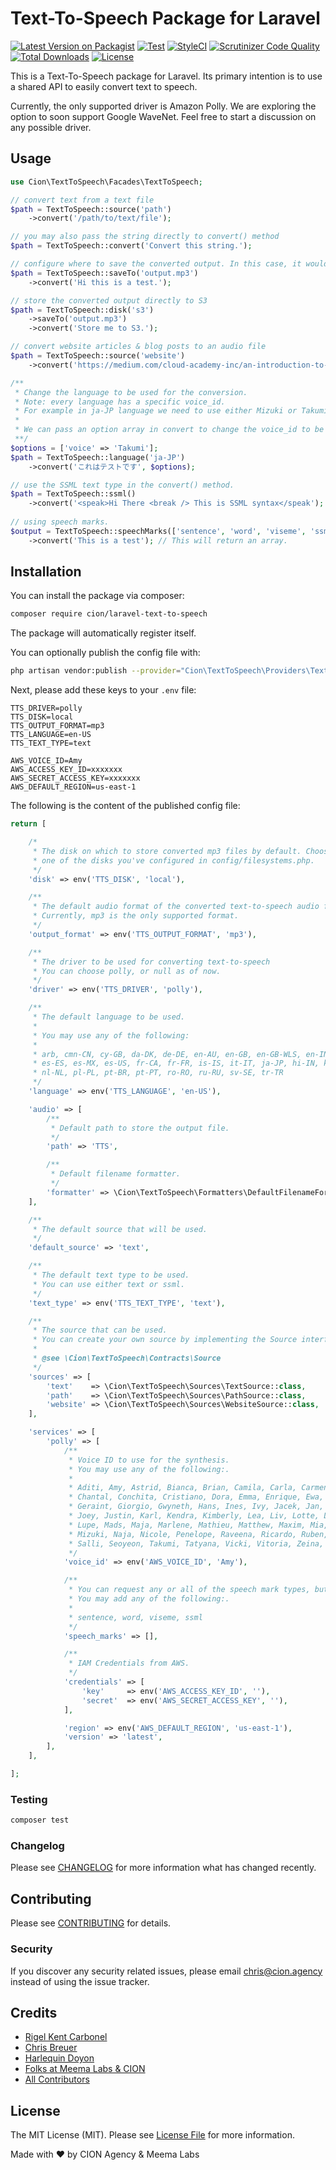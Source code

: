 # Text-To-Speech Package for Laravel

[![Latest Version on Packagist](https://img.shields.io/packagist/v/cion/laravel-text-to-speech.svg?style=flat-square)](https://packagist.org/packages/cion/laravel-text-to-speech)
[![Test](https://github.com/ci-on/laravel-text-to-speech/workflows/Test/badge.svg?branch=master)](https://github.com/ci-on/laravel-text-to-speech/actions)
[![StyleCI](https://github.styleci.io/repos/264578171/shield?branch=master)](https://github.styleci.io/repos/264578171)
[![Scrutinizer Code Quality](https://scrutinizer-ci.com/g/ci-on/laravel-text-to-speech/badges/quality-score.png?b=master)](https://scrutinizer-ci.com/g/ci-on/laravel-text-to-speech/?branch=master)
[![Total Downloads](https://img.shields.io/packagist/dt/cion/laravel-text-to-speech.svg?style=flat-square)](https://packagist.org/packages/cion/laravel-text-to-speech)
[![License](https://img.shields.io/github/license/ci-on/laravel-text-to-speech.svg?style=flat-square)](https://github.com/ci-on/laravel-text-to-speech/blob/master/LICENSE.md)
<!-- [
[![Build Status](wip)](ghactions)
 -->

This is a Text-To-Speech package for Laravel. Its primary intention is to use a shared API to easily convert text to speech.

Currently, the only supported driver is Amazon Polly. We are exploring the option to soon support Google WaveNet. Feel free to start a discussion on any possible driver.

## Usage

``` php
use Cion\TextToSpeech\Facades\TextToSpeech;

// convert text from a text file
$path = TextToSpeech::source('path')
    ->convert('/path/to/text/file');

// you may also pass the string directly to convert() method
$path = TextToSpeech::convert('Convert this string.');

// configure where to save the converted output. In this case, it would save the output file in the storage/output.mp3
$path = TextToSpeech::saveTo('output.mp3')
    ->convert('Hi this is a test.');

// store the converted output directly to S3
$path = TextToSpeech::disk('s3')
    ->saveTo('output.mp3')
    ->convert('Store me to S3.');

// convert website articles & blog posts to an audio file
$path = TextToSpeech::source('website')
    ->convert('https://medium.com/cloud-academy-inc/an-introduction-to-aws-polly-s3-and-php-479490bffcbd');

/**
 * Change the language to be used for the conversion.
 * Note: every language has a specific voice_id.
 * For example in ja-JP language we need to use either Mizuki or Takumi.
 *
 * We can pass an option array in convert to change the voice_id to be used
 **/
$options = ['voice' => 'Takumi'];
$path = TextToSpeech::language('ja-JP')
    ->convert('これはテストです', $options);

// use the SSML text type in the convert() method.
$path = TextToSpeech::ssml()
    ->convert('<speak>Hi There <break /> This is SSML syntax</speak');
    
// using speech marks.
$output = TextToSpeech::speechMarks(['sentence', 'word', 'viseme', 'ssml'])
    ->convert('This is a test'); // This will return an array.
```

## Installation

You can install the package via composer:

```bash
composer require cion/laravel-text-to-speech
```

The package will automatically register itself.

You can optionally publish the config file with:

```bash
php artisan vendor:publish --provider="Cion\TextToSpeech\Providers\TextToSpeechServiceProvider" --tag="config"
```

Next, please add these keys to your `.env` file:

```env
TTS_DRIVER=polly
TTS_DISK=local
TTS_OUTPUT_FORMAT=mp3
TTS_LANGUAGE=en-US
TTS_TEXT_TYPE=text

AWS_VOICE_ID=Amy
AWS_ACCESS_KEY_ID=xxxxxxx
AWS_SECRET_ACCESS_KEY=xxxxxxx
AWS_DEFAULT_REGION=us-east-1
```

The following is the content of the published config file:

```php
return [

    /*
     * The disk on which to store converted mp3 files by default. Choose
     * one of the disks you've configured in config/filesystems.php.
     */
    'disk' => env('TTS_DISK', 'local'),

    /**
     * The default audio format of the converted text-to-speech audio file.
     * Currently, mp3 is the only supported format.
     */
    'output_format' => env('TTS_OUTPUT_FORMAT', 'mp3'),

    /**
     * The driver to be used for converting text-to-speech
     * You can choose polly, or null as of now.
     */
    'driver' => env('TTS_DRIVER', 'polly'),

    /**
     * The default language to be used.
     *
     * You may use any of the following:
     *
     * arb, cmn-CN, cy-GB, da-DK, de-DE, en-AU, en-GB, en-GB-WLS, en-IN, en-US,
     * es-ES, es-MX, es-US, fr-CA, fr-FR, is-IS, it-IT, ja-JP, hi-IN, ko-KR, nb-NO,
     * nl-NL, pl-PL, pt-BR, pt-PT, ro-RO, ru-RU, sv-SE, tr-TR
     */
    'language' => env('TTS_LANGUAGE', 'en-US'),

    'audio' => [
        /**
         * Default path to store the output file.
         */
        'path' => 'TTS',

        /**
         * Default filename formatter.
         */
        'formatter' => \Cion\TextToSpeech\Formatters\DefaultFilenameFormatter::class,
    ],

    /**
     * The default source that will be used.
     */
    'default_source' => 'text',

    /**
     * The default text type to be used.
     * You can use either text or ssml.
     */
    'text_type' => env('TTS_TEXT_TYPE', 'text'),

    /**
     * The source that can be used.
     * You can create your own source by implementing the Source interface.
     *
     * @see \Cion\TextToSpeech\Contracts\Source
     */
    'sources' => [
        'text'    => \Cion\TextToSpeech\Sources\TextSource::class,
        'path'    => \Cion\TextToSpeech\Sources\PathSource::class,
        'website' => \Cion\TextToSpeech\Sources\WebsiteSource::class,
    ],

    'services' => [
        'polly' => [
            /**
             * Voice ID to use for the synthesis.
             * You may use any of the following:.
             *
             * Aditi, Amy, Astrid, Bianca, Brian, Camila, Carla, Carmen, Celine,
             * Chantal, Conchita, Cristiano, Dora, Emma, Enrique, Ewa, Filiz,
             * Geraint, Giorgio, Gwyneth, Hans, Ines, Ivy, Jacek, Jan, Joanna,
             * Joey, Justin, Karl, Kendra, Kimberly, Lea, Liv, Lotte, Lucia,
             * Lupe, Mads, Maja, Marlene, Mathieu, Matthew, Maxim, Mia, Miguel,
             * Mizuki, Naja, Nicole, Penelope, Raveena, Ricardo, Ruben, Russell,
             * Salli, Seoyeon, Takumi, Tatyana, Vicki, Vitoria, Zeina, Zhiyu.
             */
            'voice_id' => env('AWS_VOICE_ID', 'Amy'),

            /**
             * You can request any or all of the speech mark types, but leave it empty if you don't use speech marks.
             * You may add any of the following:.
             *
             * sentence, word, viseme, ssml
             */
            'speech_marks' => [],

            /**
             * IAM Credentials from AWS.
             */
            'credentials' => [
                'key'     => env('AWS_ACCESS_KEY_ID', ''),
                'secret'  => env('AWS_SECRET_ACCESS_KEY', ''),
            ],

            'region' => env('AWS_DEFAULT_REGION', 'us-east-1'),
            'version' => 'latest',
        ],
    ],

];
```

### Testing

``` bash
composer test
```

### Changelog

Please see [CHANGELOG](CHANGELOG.md) for more information what has changed recently.

## Contributing

Please see [CONTRIBUTING](CONTRIBUTING.md) for details.

### Security

If you discover any security related issues, please email chris@cion.agency instead of using the issue tracker.

## Credits

- [Rigel Kent Carbonel](https://github.com/luigel)
- [Chris Breuer](https://github.com/Chris1904)
- [Harlequin Doyon](https://github.com/harlekoy)
- [Folks at Meema Labs & CION](https://github.com/meemalabs)
- [All Contributors](../../contributors)

## License

The MIT License (MIT). Please see [License File](LICENSE.md) for more information.

Made with ❤️ by CION Agency & Meema Labs
